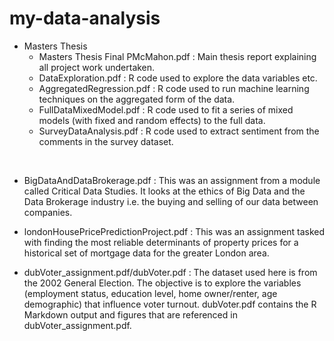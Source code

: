 # my-data-analysis


* Masters Thesis
  - Masters Thesis Final PMcMahon.pdf : Main thesis report explaining all project work undertaken.
  - DataExploration.pdf : R code used to explore the data variables etc.
  - AggregatedRegression.pdf : R code used to run machine learning techniques on the aggregated form of the data.
  - FullDataMixedModel.pdf : R code used to fit a series of mixed models (with fixed and random effects) to the full data.
  - SurveyDataAnalysis.pdf : R code used to extract sentiment from the comments in the survey dataset.
<br>

* BigDataAndDataBrokerage.pdf : This was an assignment from a module called Critical Data Studies. It looks at the ethics of Big Data and the Data Brokerage industry i.e. the buying and selling of our data between companies.


* londonHousePricePredictionProject.pdf : This was an assignment tasked with finding the most reliable determinants of property prices for a historical set of mortgage data for the greater London area.


* dubVoter_assignment.pdf/dubVoter.pdf : The dataset used here is from the 2002 General Election. The objective is to explore the variables (employment status, education level, home owner/renter, age demographic) that influence voter turnout. dubVoter.pdf contains the R Markdown output and figures that are referenced in dubVoter_assignment.pdf.

